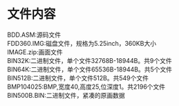 # 文件内容
BDD.ASM:源码文件  
FDD360.IMG:磁盘文件，规格为5.25inch，360KB大小  
IMAGE.zip:画面文件  
    BIN32K:二进制文件，单个文件32768B-18944B。共9个文件  
    BIN64K:二进制文件，单个文件65536B-18944B。共5个文件  
    BIN512B:二进制文件，单个文件512B。共549个文件  
    BMP104025:BMP,宽度40,高度25,位深度1。共2196个文件  
    BIN500B.BIN:二进制文件，紧凑的原画数据  
